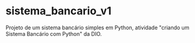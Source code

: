 # sistema_bancario_v1
Projeto de um sistema bancário simples em Python, atividade "criando um Sistema Bancário com Python" da DIO.
